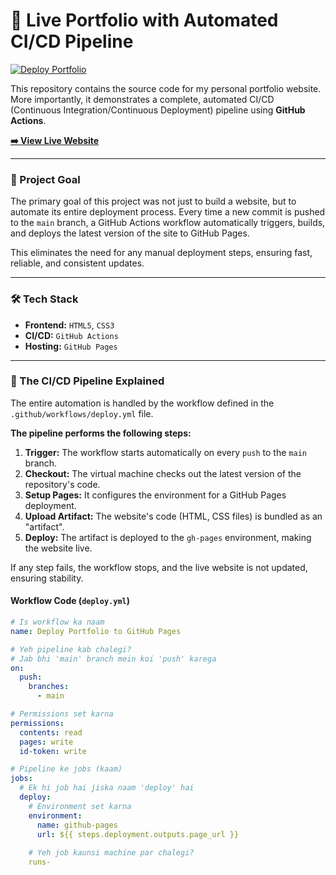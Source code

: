 # 🚀 Live Portfolio with Automated CI/CD Pipeline

[![Deploy Portfolio](https://github.com/KunalSingh005/portfolio-website-cicd/actions/workflows/deploy.yml/badge.svg)](https://github.com/KunalSingh005/portfolio-website-cicd/actions)

This repository contains the source code for my personal portfolio website. More importantly, it demonstrates a complete, automated CI/CD (Continuous Integration/Continuous Deployment) pipeline using **GitHub Actions**.

**[➡️ View Live Website](https://kunalsingh005.github.io/portfolio-website-cicd/)**

---

### 🎯 Project Goal

The primary goal of this project was not just to build a website, but to automate its entire deployment process. Every time a new commit is pushed to the `main` branch, a GitHub Actions workflow automatically triggers, builds, and deploys the latest version of the site to GitHub Pages.

This eliminates the need for any manual deployment steps, ensuring fast, reliable, and consistent updates.

---

### 🛠️ Tech Stack

* **Frontend:** `HTML5`, `CSS3`
* **CI/CD:** `GitHub Actions`
* **Hosting:** `GitHub Pages`

---

### 🔁 The CI/CD Pipeline Explained

The entire automation is handled by the workflow defined in the `.github/workflows/deploy.yml` file.

**The pipeline performs the following steps:**

1.  **Trigger:** The workflow starts automatically on every `push` to the `main` branch.
2.  **Checkout:** The virtual machine checks out the latest version of the repository's code.
3.  **Setup Pages:** It configures the environment for a GitHub Pages deployment.
4.  **Upload Artifact:** The website's code (HTML, CSS files) is bundled as an "artifact".
5.  **Deploy:** The artifact is deployed to the `gh-pages` environment, making the website live.

If any step fails, the workflow stops, and the live website is not updated, ensuring stability.

#### **Workflow Code (`deploy.yml`)**

```yml
# Is workflow ka naam
name: Deploy Portfolio to GitHub Pages

# Yeh pipeline kab chalegi?
# Jab bhi 'main' branch mein koi 'push' karega
on:
  push:
    branches:
      - main

# Permissions set karna
permissions:
  contents: read
  pages: write
  id-token: write

# Pipeline ke jobs (kaam)
jobs:
  # Ek hi job hai jiska naam 'deploy' hai
  deploy:
    # Environment set karna
    environment:
      name: github-pages
      url: ${{ steps.deployment.outputs.page_url }}
    
    # Yeh job kaunsi machine par chalegi?
    runs-
